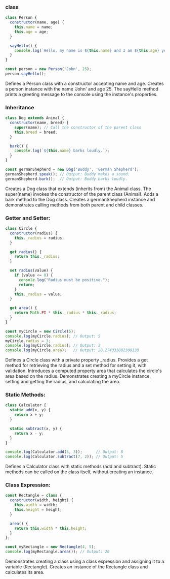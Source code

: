 ### class
```js
class Person {
  constructor(name, age) {
    this.name = name;
    this.age = age;
  }

  sayHello() {
    console.log(`Hello, my name is ${this.name} and I am ${this.age} years old.`);
  }
}

const person = new Person('John', 25);
person.sayHello();
```
Defines a Person class with a constructor accepting name and age.
Creates a person instance with the name 'John' and age 25.
The sayHello method prints a greeting message to the console using the instance's properties.

### Inheritance
```js
class Dog extends Animal {
  constructor(name, breed) {
    super(name); // Call the constructor of the parent class
    this.breed = breed;
  }

  bark() {
    console.log(`${this.name} barks loudly.`);
  }
}

const germanShepherd = new Dog('Buddy', 'German Shepherd');
germanShepherd.speak(); // Output: Buddy makes a sound.
germanShepherd.bark();  // Output: Buddy barks loudly.
```
Creates a Dog class that extends (inherits from) the Animal class.
The super(name) invokes the constructor of the parent class (Animal).
Adds a bark method to the Dog class.
Creates a germanShepherd instance and demonstrates calling methods from both parent and child classes.


###  Getter and Setter:
```javascript
class Circle {
  constructor(radius) {
    this._radius = radius;
  }

  get radius() {
    return this._radius;
  }

  set radius(value) {
    if (value <= 0) {
      console.log("Radius must be positive.");
      return;
    }
    this._radius = value;
  }

  get area() {
    return Math.PI * this._radius * this._radius;
  }
}

const myCircle = new Circle(5);
console.log(myCircle.radius); // Output: 5
myCircle.radius = 3;
console.log(myCircle.radius); // Output: 3
console.log(myCircle.area);   // Output: 28.274333882308138
```
Defines a Circle class with a private property _radius.
Provides a get method for retrieving the radius and a set method for setting it, with validation.
Introduces a computed property area that calculates the circle's area based on the radius.
Demonstrates creating a myCircle instance, setting and getting the radius, and calculating the area.

### Static Methods:
```javascript
class Calculator {
  static add(x, y) {
    return x + y;
  }

  static subtract(x, y) {
    return x - y;
  }
}

console.log(Calculator.add(5, 3));      // Output: 8
console.log(Calculator.subtract(7, 2)); // Output: 5
```
Defines a Calculator class with static methods (add and subtract).
Static methods can be called on the class itself, without creating an instance.


### Class Expression:
```javascript
const Rectangle = class {
  constructor(width, height) {
    this.width = width;
    this.height = height;
  }

  area() {
    return this.width * this.height;
  }
};

const myRectangle = new Rectangle(4, 5);
console.log(myRectangle.area()); // Output: 20
```
Demonstrates creating a class using a class expression and assigning it to a variable (Rectangle).
Creates an instance of the Rectangle class and calculates its area.